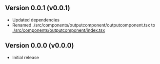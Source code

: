 ## Version 0.0.1 (v0.0.1)

-   Updated dependencies
-   Renamed ./src/components/outputcomponent/outputcomponent.tsx to [./src/components/outputcomponent/index.tsx](./src/components/outputcomponent/index.tsx)

## Version 0.0.0 (v0.0.0)

-   Initial release
